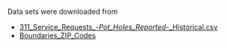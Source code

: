 Data sets were downloaded from
 - [311_Service_Requests_-_Pot_Holes_Reported_-_Historical.csv](https://data.cityofchicago.org/Service-Requests/311-Service-Requests-Pot-Holes-Reported-Historical/7as2-ds3y/data)
 - [Boundaries_ZIP_Codes](https://data.cityofchicago.org/Facilities-Geographic-Boundaries/Boundaries-ZIP-Codes/gdcf-axmw)

